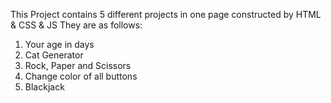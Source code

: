 This Project contains 5 different projects in one page constructed by HTML & CSS & JS
They are as follows:
1. Your age in days
2. Cat Generator
3. Rock, Paper and Scissors
4. Change color of all buttons
5. Blackjack
